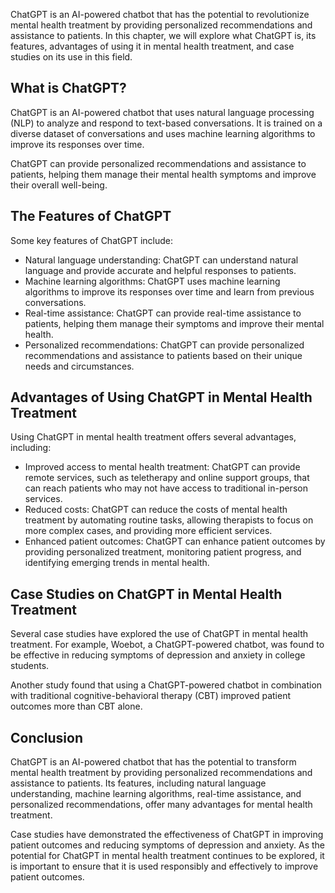 

ChatGPT is an AI-powered chatbot that has the potential to revolutionize mental health treatment by providing personalized recommendations and assistance to patients. In this chapter, we will explore what ChatGPT is, its features, advantages of using it in mental health treatment, and case studies on its use in this field.

What is ChatGPT?
----------------

ChatGPT is an AI-powered chatbot that uses natural language processing (NLP) to analyze and respond to text-based conversations. It is trained on a diverse dataset of conversations and uses machine learning algorithms to improve its responses over time.

ChatGPT can provide personalized recommendations and assistance to patients, helping them manage their mental health symptoms and improve their overall well-being.

The Features of ChatGPT
-----------------------

Some key features of ChatGPT include:

* Natural language understanding: ChatGPT can understand natural language and provide accurate and helpful responses to patients.
* Machine learning algorithms: ChatGPT uses machine learning algorithms to improve its responses over time and learn from previous conversations.
* Real-time assistance: ChatGPT can provide real-time assistance to patients, helping them manage their symptoms and improve their mental health.
* Personalized recommendations: ChatGPT can provide personalized recommendations and assistance to patients based on their unique needs and circumstances.

Advantages of Using ChatGPT in Mental Health Treatment
------------------------------------------------------

Using ChatGPT in mental health treatment offers several advantages, including:

* Improved access to mental health treatment: ChatGPT can provide remote services, such as teletherapy and online support groups, that can reach patients who may not have access to traditional in-person services.
* Reduced costs: ChatGPT can reduce the costs of mental health treatment by automating routine tasks, allowing therapists to focus on more complex cases, and providing more efficient services.
* Enhanced patient outcomes: ChatGPT can enhance patient outcomes by providing personalized treatment, monitoring patient progress, and identifying emerging trends in mental health.

Case Studies on ChatGPT in Mental Health Treatment
--------------------------------------------------

Several case studies have explored the use of ChatGPT in mental health treatment. For example, Woebot, a ChatGPT-powered chatbot, was found to be effective in reducing symptoms of depression and anxiety in college students.

Another study found that using a ChatGPT-powered chatbot in combination with traditional cognitive-behavioral therapy (CBT) improved patient outcomes more than CBT alone.

Conclusion
----------

ChatGPT is an AI-powered chatbot that has the potential to transform mental health treatment by providing personalized recommendations and assistance to patients. Its features, including natural language understanding, machine learning algorithms, real-time assistance, and personalized recommendations, offer many advantages for mental health treatment.

Case studies have demonstrated the effectiveness of ChatGPT in improving patient outcomes and reducing symptoms of depression and anxiety. As the potential for ChatGPT in mental health treatment continues to be explored, it is important to ensure that it is used responsibly and effectively to improve patient outcomes.
